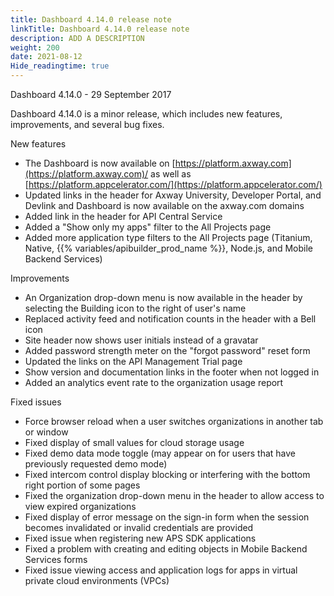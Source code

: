 ```yaml
---
title: Dashboard 4.14.0 release note
linkTitle: Dashboard 4.14.0 release note
description: ADD A DESCRIPTION
weight: 200
date: 2021-08-12
Hide_readingtime: true
---
```


Dashboard 4.14.0 - 29 September 2017

Dashboard 4.14.0 is a minor release, which includes new features, improvements, and several bug fixes.

New features

* The Dashboard is now available on [https://platform.axway.com](https://platform.axway.com)/ as well as [https://platform.appcelerator.com/](https://platform.appcelerator.com/)
* Updated links in the header for Axway University, Developer Portal, and Devlink and Dashboard is now available on the axway.com domains
* Added link in the header for API Central Service
* Added a "Show only my apps" filter to the All Projects page
* Added more application type filters to the All Projects page (Titanium, Native, {{% variables/apibuilder_prod_name %}}, Node.js, and Mobile Backend Services)

Improvements

* An Organization drop-down menu is now available in the header by selecting the Building icon to the right of user's name
* Replaced activity feed and notification counts in the header with a Bell icon
* Site header now shows user initials instead of a gravatar
* Added password strength meter on the "forgot password" reset form
* Updated the links on the API Management Trial page
* Show version and documentation links in the footer when not logged in
* Added an analytics event rate to the organization usage report

Fixed issues

* Force browser reload when a user switches organizations in another tab or window
* Fixed display of small values for cloud storage usage
* Fixed demo data mode toggle (may appear on for users that have previously requested demo mode)
* Fixed intercom control display blocking or interfering with the bottom right portion of some pages
* Fixed the organization drop-down menu in the header to allow access to view expired organizations
* Fixed display of error message on the sign-in form when the session becomes invalidated or invalid credentials are provided
* Fixed issue when registering new APS SDK applications
* Fixed a problem with creating and editing objects in Mobile Backend Services forms
* Fixed issue viewing access and application logs for apps in virtual private cloud environments (VPCs)
